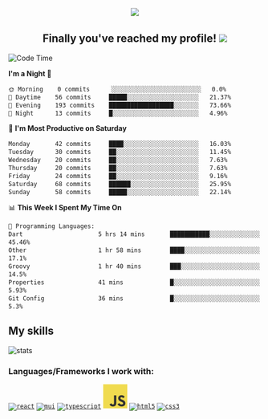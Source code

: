 <p align="center">
  <img src="https://user-images.githubusercontent.com/102032437/162972217-d9d013af-ed44-46cb-bd0c-aaf87b5200e7.gif">
</p>

<h2 align="center">
  Finally you've reached my profile!
  <img src="https://media.giphy.com/media/hvRJCLFzcasrR4ia7z/giphy.gif" width="28">
</h2>

<!--START_SECTION:waka-->
![Code Time](http://img.shields.io/badge/Code%20Time-96%20hrs%2013%20mins-blue)

**I'm a Night 🦉** 

```text
🌞 Morning    0 commits      ░░░░░░░░░░░░░░░░░░░░░░░░░   0.0% 
🌆 Daytime    56 commits     █████░░░░░░░░░░░░░░░░░░░░   21.37% 
🌃 Evening    193 commits    ██████████████████░░░░░░░   73.66% 
🌙 Night      13 commits     █░░░░░░░░░░░░░░░░░░░░░░░░   4.96%

```
📅 **I'm Most Productive on Saturday** 

```text
Monday       42 commits     ████░░░░░░░░░░░░░░░░░░░░░   16.03% 
Tuesday      30 commits     ██░░░░░░░░░░░░░░░░░░░░░░░   11.45% 
Wednesday    20 commits     ██░░░░░░░░░░░░░░░░░░░░░░░   7.63% 
Thursday     20 commits     ██░░░░░░░░░░░░░░░░░░░░░░░   7.63% 
Friday       24 commits     ██░░░░░░░░░░░░░░░░░░░░░░░   9.16% 
Saturday     68 commits     ██████░░░░░░░░░░░░░░░░░░░   25.95% 
Sunday       58 commits     █████░░░░░░░░░░░░░░░░░░░░   22.14%

```


📊 **This Week I Spent My Time On** 

```text
💬 Programming Languages: 
Dart                     5 hrs 14 mins       ███████████░░░░░░░░░░░░░░   45.46% 
Other                    1 hr 58 mins        ████░░░░░░░░░░░░░░░░░░░░░   17.1% 
Groovy                   1 hr 40 mins        ███░░░░░░░░░░░░░░░░░░░░░░   14.5% 
Properties               41 mins             █░░░░░░░░░░░░░░░░░░░░░░░░   5.93% 
Git Config               36 mins             █░░░░░░░░░░░░░░░░░░░░░░░░   5.3%

```


<!--END_SECTION:waka-->

<h2>My skills</h2>

<img src="https://github-readme-stats.vercel.app/api?username=etczrn&count_private=true&show_icons=true&hide_border=true&bg_color=45deg,185a9d,43cea2&title_color=ffffff&text_color=ffffff&icon_color=ffffff" alt="stats">

### Languages/Frameworks I work with:

<code><a href="https://reactjs.org/"><img alt="react" title="react" src="https://cdn.jsdelivr.net/gh/devicons/devicon/icons/react/react-original.svg" height="48"></a></code>
<code><a href="https://mui.com/"><img alt="mui" title="mui" src="https://cdn.jsdelivr.net/gh/devicons/devicon/icons/materialui/materialui-original.svg" height="48"></a></code>
<code><a href="https://www.typescriptlang.org/"><img alt="typescript" title="typescript" src="https://cdn.jsdelivr.net/gh/devicons/devicon/icons/typescript/typescript-original.svg" height="48"></a></code>
<code><a href="https://developer.mozilla.org/en-US/docs/Web/JavaScript"><img alt="JavaScript" title="JavaScript" src="https://raw.githubusercontent.com/github/explore/80688e429a7d4ef2fca1e82350fe8e3517d3494d/topics/javascript/javascript.png" height="48"></a></code>
<code><a href="https://dev.w3.org/html5/html-author/"><img alt="html5" title="html5" src="https://cdn.jsdelivr.net/gh/devicons/devicon/icons/html5/html5-original.svg" height="48"></a></code>
<code><a href="https://www.w3.org/TR/css/"><img alt="css3" title="css3" src="https://cdn.jsdelivr.net/gh/devicons/devicon/icons/css3/css3-original.svg" height="48"></a></code>
